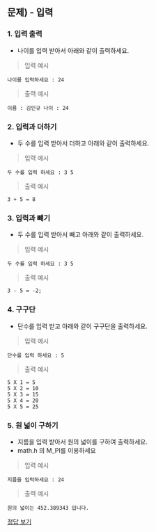 ## 문제) - 입력

### 1. 입력 출력
* 나이를 입력 받아서 아래와 같이 출력하세요.
 
> 입력 예시

```
나이를 입력하세요 : 24
```

> 출력 예시

```
이름 : 김인규 나이 : 24
```

### 2. 입력과 더하기 
* 두 수를 입력 받아서 더하고 아래와 같이 출력하세요.


> 입력 예시

```
두 수를 입력 하세요 : 3 5
```

> 출력 예시

```
3 + 5 = 8
```

### 3. 입력과 뺴기 
* 두 수를 입력 받아서 빼고 아래와 같이 출력하세요.


> 입력 예시

```
두 수를 입력 하세요 : 3 5
```

> 출력 예시

```
3 - 5 = -2;
```

### 4. 구구단
* 단수를 입력 받고 아래와 같이 구구단을 출력하세요.

> 입력 예시

```
단수를 입력 하세요 : 5
```

> 출력 예시

```
5 X 1 = 5
5 X 2 = 10
5 X 3 = 15
5 X 4 = 20
5 X 5 = 25
```

### 5. 원 넓이 구하기 
* 지름을 입력 받아서 원의 넓이를 구하여 출력하세요. 
* math.h 의 M_PI를 이용하세요 


> 입력 예시

```
지름을 입력하세요 : 24
```

> 출력 예시

```
원의 넓이는 452.389343 입니다.
```

[정답 보기](test03.c)

